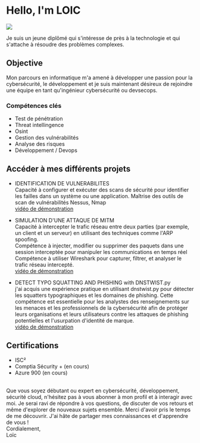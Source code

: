 
# Hello, I'm LOIC
<a href="https://www.linkedin.com/in/loic-nkamwa2/"><img src="https://img.shields.io/badge/-LinkedIn-0072b1?&style=for-the-badge&logo=linkedin&logoColor=white" /></a>

Je suis un jeune diplômé qui s'intéresse de près à la technologie et qui s'attache à résoudre des problèmes complexes.

## Objective

Mon parcours en informatique m'a amené à développer une passion pour la cybersécurité, le développement et je suis maintenant désireux de  rejoindre une équipe  en tant qu'ingénieur cybersécurité ou devsecops. 


### Compétences clés
- Test de pénétration
- Threat intellingence
- Osint
- Gestion des vulnérabilités
- Analyse des risques
- Développement / Devops


## Accéder à mes différents projets

- IDENTIFICATION DE VULNERABILITES
<br> Capacité à configurer et exécuter des scans de sécurité pour identifier les failles dans un système ou une application.
Maîtrise des outils de scan de vulnérabilités Nessus, Nmap
<br> <a href="https://youtu.be/9GZXbefof28">vidéo de démonstration</a>

- SIMULATION D'UNE ATTAQUE DE MITM
 <br> Capacité à intercepter le trafic réseau entre deux parties (par exemple, un client et un serveur) en utilisant des techniques comme l'ARP spoofing.
 <br> Compétence à injecter, modifier ou supprimer des paquets dans une session interceptée pour manipuler les communications en temps réel
 <br> Compétence à utiliser Wireshark pour capturer, filtrer, et analyser le trafic réseau intercepté.
<br> <a href="https://youtu.be/aD-NSMzq5PU">vidéo de démonstration</a>

- DETECT TYPO SQUATTING AND PHISHING with DNSTWIST.py
  <br> j'ai acquis une expérience pratique en utilisant dnstwist.py pour détecter les squatters typographiques et les domaines de phishing. Cette compétence est essentielle pour les analystes des renseignements sur les menaces et les professionnels de la cybersécurité afin de protéger leurs organisations et leurs utilisateurs contre les attaques de phishing potentielles et l'usurpation d'identité de marque.
  <br> <a href="https://youtu.be/lfj156Xy7II"> vidéo de démonstration </a>



## Certifications
- ISC²
- Comptia Sécurity + (en cours)
- Azure 900 (en cours)




<br> Que vous soyez débutant ou expert en cybersécurité, développement, sécurité cloud, n'hésitez pas à vous abonner à mon profil et à interagir avec moi. Je serai ravi de répondre à vos questions, de discuter de vos retours et même d'explorer de nouveaux sujets ensemble.
Merci d'avoir pris le temps de me découvrir. J'ai hâte de partager mes connaissances et d'apprendre de vous !
<br> Cordialement,
<br>Loïc
